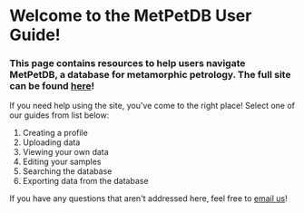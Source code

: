 # Welcome to the MetPetDB User Guide!
### This page contains resources to help users navigate MetPetDB, a database for metamorphic petrology. The full site can be found [here](http://metpetdb.rocks)!

If you need help using the site, you've come to the right place! Select one of our guides from list below:
1. Creating a profile
2. Uploading data
3. Viewing your own data
4. Editing your samples
5. Searching the database
6. Exporting data from the database

If you have any questions that aren't addressed here, feel free to [email us](mailto:metpetdb@gmail.com)!
